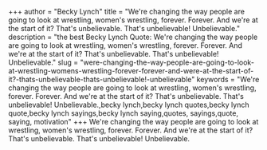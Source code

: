 +++
author = "Becky Lynch"
title = "We're changing the way people are going to look at wrestling, women's wrestling, forever. Forever. And we're at the start of it? That's unbelievable. That's unbelievable! Unbelievable."
description = "the best Becky Lynch Quote: We're changing the way people are going to look at wrestling, women's wrestling, forever. Forever. And we're at the start of it? That's unbelievable. That's unbelievable! Unbelievable."
slug = "were-changing-the-way-people-are-going-to-look-at-wrestling-womens-wrestling-forever-forever-and-were-at-the-start-of-it?-thats-unbelievable-thats-unbelievable!-unbelievable"
keywords = "We're changing the way people are going to look at wrestling, women's wrestling, forever. Forever. And we're at the start of it? That's unbelievable. That's unbelievable! Unbelievable.,becky lynch,becky lynch quotes,becky lynch quote,becky lynch sayings,becky lynch saying,quotes, sayings,quote, saying, motivation"
+++
We're changing the way people are going to look at wrestling, women's wrestling, forever. Forever. And we're at the start of it? That's unbelievable. That's unbelievable! Unbelievable.
